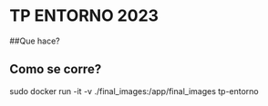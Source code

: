 # TP ENTORNO 2023

##Que hace?

## Como se corre?

sudo docker run -it -v ./final_images:/app/final_images tp-entorno
